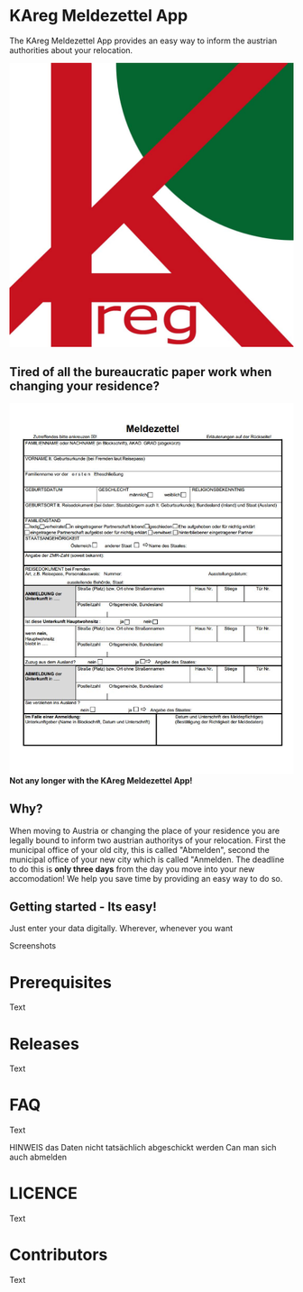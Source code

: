 <h1>KAreg Meldezettel App</h1>
<p>The KAreg Meldezettel App provides an easy way to inform the austrian authorities about your relocation.</p>
<img src="KAreg%20logo.jpg">

<h2>Tired of all the bureaucratic paper work when changing your residence?</h2>
<img src="project_management/meldezettel.JPG">
<b>Not any longer with the KAreg Meldezettel App!</b>

<h2>Why?</h2>
<p>When moving to Austria or changing the place of your residence you are legally bound to inform two austrian authoritys of your relocation. First the municipal office of your old city, this is called "Abmelden", second the municipal office of your new city which is called "Anmelden. The deadline to do this is <b>only three days</b> from the day you move into your new accomodation! We help you save time by providing an easy way to do so.</p>

<h2>Getting started - Its easy!</h2>
<p>Just enter your data digitally. Wherever, whenever you want</p>
Screenshots

<h1>Prerequisites</h1>
<p>Text</p>

<h1>Releases</h1>
<p>Text</p>

<h1>FAQ</h1>
<p>Text</p>
HINWEIS das Daten nicht tatsächlich abgeschickt werden
Can man sich auch abmelden

<h1>LICENCE</h1>
<p>Text</p>

<h1>Contributors</h1>
<p>Text</p>


